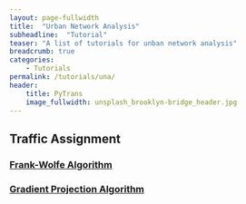 ```yaml
---
layout: page-fullwidth
title:  "Urban Network Analysis"
subheadline:  "Tutorial"
teaser: "A list of tutorials for unban network analysis"
breadcrumb: true
categories:
    - Tutorials
permalink: /tutorials/una/
header:
    title: PyTrans
    image_fullwidth: unsplash_brooklyn-bridge_header.jpg
---
```

## Traffic Assignment

### [Frank-Wolfe Algorithm](https://nbviewer.jupyter.org/github/PyTrans/Urban-Network-Analysis/blob/master/Trip_Assignment-Frank-Wolfe_Algorithm.ipynb)

### [Gradient Projection Algorithm](https://nbviewer.jupyter.org/github/PyTrans/Urban-Network-Analysis/blob/master/Trip_Assignment-Gradient_Projection.ipynb)